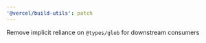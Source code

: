 ```yaml
---
'@vercel/build-utils': patch
---
```


Remove implicit reliance on `@types/glob` for downstream consumers
